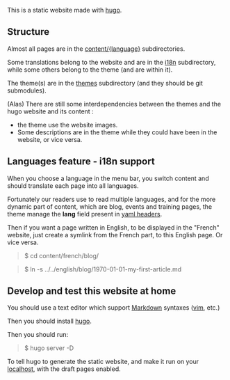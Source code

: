 

This is a static website made with [hugo](https://gohugo.io).


## Structure

Almost all pages are in the [content/{language}](content/) subdirectories.

Some translations belong to the website and are in the [i18n](i18n/)
subdirectory, while some others belong to the theme (and are within it).

The theme(s) are in the [themes](themes/) subdirectory (and they should be git submodules).

(Alas) There are still some interdependencies between the themes and the hugo website and
its content :
 * the theme use the website images.
 * Some descriptions are in the theme while they could have been in the website,
   or vice versa.

## Languages feature - i18n support

When you choose a language in the menu bar, you switch content and should translate each page into all languages.

Fortunately our readers use to read multiple languages, and for the more dynamic
part of content, which are blog, events and training pages, the theme manage the
**lang** field present in [yaml
headers](https://cran.r-project.org/web/packages/ymlthis/vignettes/yaml-fieldguide.html).

Then if you want a page written in English, to be displayed in the "French"
website, just create a symlink from the French part, to this English page. Or
vice versa.

> $ cd content/french/blog/

> $ ln -s ../../english/blog/1970-01-01-my-first-article.md

## Develop and test this website at home

You should use a text editor which support [Markdown](https://en.wikipedia.org/wiki/Markdown)
syntaxes ([vim](https://www.vim.org/), etc.)

Then you should install [hugo](https://github.com/gohugoio/hugo/releases).

Then you should run:

> $ hugo server -D

To tell hugo to generate the static website, and make it run on your
[localhost](https://en.wikipedia.org/wiki/Localhost), with the draft pages
enabled.

